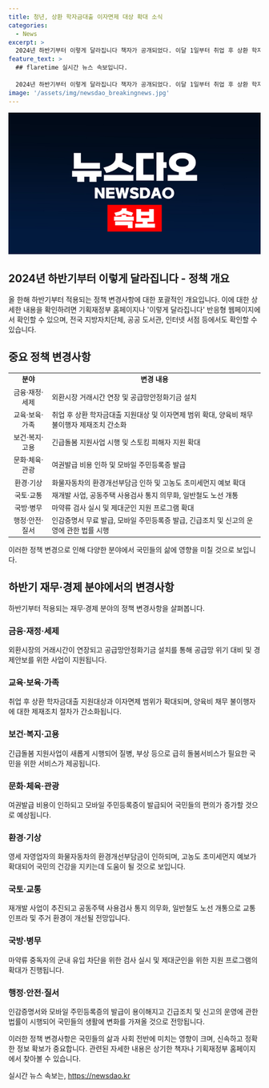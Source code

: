 ```yaml
---
title: 청년, 상환 학자금대출 이자면제 대상 확대 소식
categories:
  - News
excerpt: >
  2024년 하반기부터 이렇게 달라집니다 책자가 공개되었다. 이달 1일부터 취업 후 상환 학자금대출 지원대상과 이자면제 범위가 넓어져 청년들의 부담을 줄일 것이다. 또 질병, 부상 등으로 급히 돌봄서비스가 필요한 국민을 위한 긴급돌봄 지원사업이 시행된다. 기획재정부 홈페이지나 온라인 서점에서 확인할 수 있다. 또한, 금융·재정·세제, 교육·보육·가족, 보건·복지·고용, 문화·체육·관광, 환경·기상, 국토·교통, 국방·병무, 행정·안전·질서 분야에서 다양한 변화가 예정되어 있다.
feature_text: >
  ## flaretime 실시간 뉴스 속보입니다.

  2024년 하반기부터 이렇게 달라집니다 책자가 공개되었다. 이달 1일부터 취업 후 상환 학자금대출 지원대상과 이자면제 범위가 넓어져 청년들의 부담을 줄일 것이다. 또 질병, 부상 등으로 급히 돌봄서비스가 필요한 국민을 위한 긴급돌봄 지원사업이 시행된다. 기획재정부 홈페이지나 온라인 서점에서 확인할 수 있다. 또한, 금융·재정·세제, 교육·보육·가족, 보건·복지·고용, 문화·체육·관광, 환경·기상, 국토·교통, 국방·병무, 행정·안전·질서 분야에서 다양한 변화가 예정되어 있다.
image: '/assets/img/newsdao_breakingnews.jpg'
---
```


<p><img src="/assets/img/newsdao_breakingnews.jpg" alt="flaretime 속보" /></p>

<h2 data-ke-size="size26">2024년 하반기부터 이렇게 달라집니다 - 정책 개요</h2>

<p data-ke-size="size16">올 한해 하반기부터 적용되는 정책 변경사항에 대한 포괄적인 개요입니다. 이에 대한 상세한 내용을 확인하려면 기획재정부 홈페이지나 '이렇게 달라집니다' 반응형 웹페이지에서 확인할 수 있으며, 전국 지방자치단체, 공공 도서관, 인터넷 서점 등에서도 확인할 수 있습니다.</p>

<h2 data-ke-size="size26">중요 정책 변경사항</h2>

<table>
   <tr>
      <td style="text-align: center; height: 17px;"><b>분야</b></td>
      <td style="text-align: center; height: 17px;"><b>변경 내용</b></td>
   </tr>
   <tr>
      <td style="text-align: center; height: 17px;">금융·재정·세제</td>
      <td style="text-align: left; height: 17px;">외환시장 거래시간 연장 및 공급망안정화기금 설치</td>
   </tr>
   <tr>
      <td style="text-align: center; height: 17px;">교육·보육·가족</td>
      <td style="text-align: left; height: 17px;">취업 후 상환 학자금대출 지원대상 및 이자면제 범위 확대, 양육비 채무 불이행자 제재조치 간소화</td>
   </tr>
   <tr>
      <td style="text-align: center; height: 17px;">보건·복지·고용</td>
      <td style="text-align: left; height: 17px;">긴급돌봄 지원사업 시행 및 스토킹 피해자 지원 확대</td>
   </tr>
   <tr>
      <td style="text-align: center; height: 17px;">문화·체육·관광</td>
      <td style="text-align: left; height: 17px;">여권발급 비용 인하 및 모바일 주민등록증 발급</td>
   </tr>
   <tr>
      <td style="text-align: center; height: 17px;">환경·기상</td>
      <td style="text-align: left; height: 17px;">화물자동차의 환경개선부담금 인하 및 고농도 초미세먼지 예보 확대</td>
   </tr>
   <tr>
      <td style="text-align: center; height: 17px;">국토·교통</td>
      <td style="text-align: left; height: 17px;">재개발 사업, 공동주택 사용검사 통지 의무화, 일반철도 노선 개통</td>
   </tr>
   <tr>
      <td style="text-align: center; height: 17px;">국방·병무</td>
      <td style="text-align: left; height: 17px;">마약류 검사 실시 및 제대군인 지원 프로그램 확대</td>
   </tr>
   <tr>
      <td style="text-align: center; height: 17px;">행정·안전·질서</td>
      <td style="text-align: left; height: 17px;">인감증명서 무료 발급, 모바일 주민등록증 발급, 긴급조치 및 신고의 운영에 관한 법률 시행</td>
   </tr>
</table>

<p data-ke-size="size16">이러한 정책 변경으로 인해 다양한 분야에서 국민들의 삶에 영향을 미칠 것으로 보입니다.</p>

<h2 data-ke-size="size26">하반기 재무·경제 분야에서의 변경사항</h2>

<p data-ke-size="size16">하반기부터 적용되는 재무·경제 분야의 정책 변경사항을 살펴봅니다.</p>

<h3 data-ke-size="size24">금융·재정·세제</h3>

<p data-ke-size="size16">외환시장의 거래시간이 연장되고 공급망안정화기금 설치를 통해 공급망 위기 대비 및 경제안보를 위한 사업이 지원됩니다.</p>

<h3 data-ke-size="size24">교육·보육·가족</h3>

<p data-ke-size="size16">취업 후 상환 학자금대출 지원대상과 이자면제 범위가 확대되며, 양육비 채무 불이행자에 대한 제재조치 절차가 간소화됩니다.</p>

<h3 data-ke-size="size24">보건·복지·고용</h3>

<p data-ke-size="size16">긴급돌봄 지원사업이 새롭게 시행되어 질병, 부상 등으로 급히 돌봄서비스가 필요한 국민을 위한 서비스가 제공됩니다.</p>

<h3 data-ke-size="size24">문화·체육·관광</h3>

<p data-ke-size="size16">여권발급 비용이 인하되고 모바일 주민등록증이 발급되어 국민들의 편의가 증가할 것으로 예상됩니다.</p>

<h3 data-ke-size="size24">환경·기상</h3>

<p data-ke-size="size16">영세 자영업자의 화물자동차의 환경개선부담금이 인하되며, 고농도 초미세먼지 예보가 확대되어 국민의 건강을 지키는데 도움이 될 것으로 보입니다.</p>

<h3 data-ke-size="size24">국토·교통</h3>

<p data-ke-size="size16">재개발 사업이 추진되고 공동주택 사용검사 통지 의무화, 일반철도 노선 개통으로 교통 인프라 및 주거 환경이 개선될 전망입니다.</p>

<h3 data-ke-size="size24">국방·병무</h3>

<p data-ke-size="size16">마약류 중독자의 군내 유입 차단을 위한 검사 실시 및 제대군인을 위한 지원 프로그램의 확대가 진행됩니다.</p>

<h3 data-ke-size="size24">행정·안전·질서</h3>

<p data-ke-size="size16">인감증명서와 모바일 주민등록증의 발급이 용이해지고 긴급조치 및 신고의 운영에 관한 법률이 시행되어 국민들의 생활에 변화를 가져올 것으로 전망됩니다.</p>

<p data-ke-size="size16">이러한 정책 변경사항은 국민들의 삶과 사회 전반에 미치는 영향이 크며, 신속하고 정확한 정보 확보가 중요합니다. 관련된 자세한 내용은 상기한 책자나 기획재정부 홈페이지에서 찾아볼 수 있습니다.</p>
실시간 뉴스 속보는, <a href="https://newsdao.kr" rel="dofollow">https://newsdao.kr</a>


